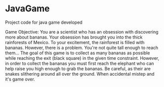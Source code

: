# JavaGame
Project code for java game developed

Game Objective: You are a scientist who has an obsession with discovering more about bananas. Your obsession has brought you into the thick rainforests of Mexico. To your excitement, the rainforest is filled with bananas. However, there is a problem. You're not quite tall enough to reach them... The goal of this game is to collect as many bananas as possible while reaching the exit (black square) in the given time constraint. However, in order to collect the bananas you must first reach the elephant who can help raise you high enough to grab the bananas. Be careful, as their are snakes slithering around all over the ground. When accidental mistep and it's game over.
